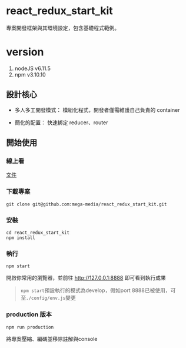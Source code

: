 # react_redux_start_kit

專案開發框架與其環境設定，包含基礎程式範例。

# version
1. nodeJS v6.11.5
2. npm v3.10.10

## 設計核心

- 多人多工開發模式：
模組化程式，開發者僅需維護自己負責的 container

- 簡化的配置：
快速綁定 reducer、router

## 開始使用

### 線上看
[文件](https://arshown.github.io/react_redux_start_kit)

### 下載專案

````
git clone git@github.com:mega-media/react_redux_start_kit.git
````

### 安裝
````
cd react_redux_start_kit
npm install
````

### 執行
````
npm start
````

開啟你常用的瀏覽器，並前往 http://127.0.0.1:8888 即可看到執行成果
> `npm start`預設執行的模式為develop，假如port 8888已被使用，可至`./config/env.js`變更


### production 版本
````
npm run production
````
將專案壓縮、編碼並移除註解與console

